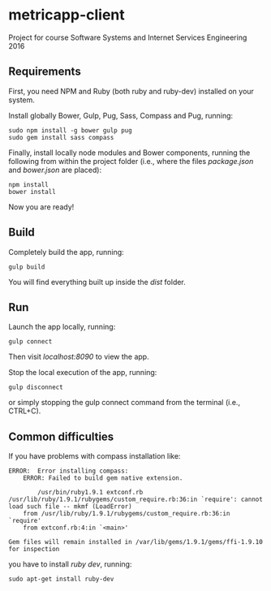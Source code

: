 # metricapp-client
Project for course Software Systems and Internet Services Engineering 2016

## Requirements
First, you need NPM and Ruby (both ruby and ruby-dev) installed on your system.

Install globally Bower, Gulp, Pug, Sass, Compass and Pug, running:

	sudo npm install -g bower gulp pug
	sudo gem install sass compass

Finally, install locally node modules and Bower components, running the following from within the project folder (i.e., where the files *package.json* and *bower.json* are placed):

	npm install
	bower install

Now you are ready!

## Build
Completely build the app, running:

	gulp build

You will find everything built up inside the *dist* folder.

## Run
Launch the app locally, running:

	gulp connect

Then visit *localhost:8090* to view the app.

Stop the local execution of the app, running:

	gulp disconnect

or simply stopping the gulp connect command from the terminal (i.e., CTRL+C).

## Common difficulties

If you have problems with compass installation like:

	ERROR:  Error installing compass:
		ERROR: Failed to build gem native extension.

			/usr/bin/ruby1.9.1 extconf.rb
	/usr/lib/ruby/1.9.1/rubygems/custom_require.rb:36:in `require': cannot load such file -- mkmf (LoadError)
		from /usr/lib/ruby/1.9.1/rubygems/custom_require.rb:36:in `require'
		from extconf.rb:4:in `<main>'

	Gem files will remain installed in /var/lib/gems/1.9.1/gems/ffi-1.9.10 for inspection


you have to install *ruby dev*, running:

	sudo apt-get install ruby-dev
